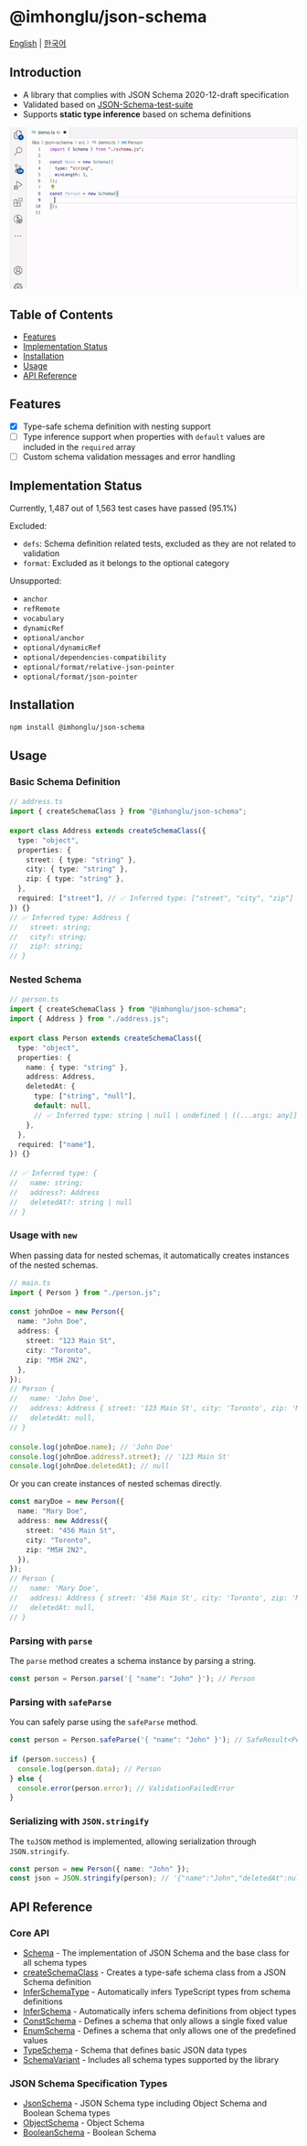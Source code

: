 # @imhonglu/json-schema

[English](./README.md) | [한국어](./README_KR.md)

## Introduction

- A library that complies with JSON Schema 2020-12-draft specification
- Validated based on [JSON-Schema-test-suite](https://github.com/json-schema-org/JSON-Schema-Test-Suite)
- Supports **static type inference** based on schema definitions

![demo-1](./assets/demo.gif)

## Table of Contents

- [Features](#features)
- [Implementation Status](#implementation-status)
- [Installation](#installation)
- [Usage](#usage)
- [API Reference](#api-reference)

## Features

- [x] Type-safe schema definition with nesting support
- [ ] Type inference support when properties with `default` values are included in the `required` array
- [ ] Custom schema validation messages and error handling

## Implementation Status

Currently, 1,487 out of 1,563 test cases have passed (95.1%)

Excluded:

- `defs`: Schema definition related tests, excluded as they are not related to validation
- `format`: Excluded as it belongs to the optional category

Unsupported:

- `anchor`
- `refRemote`
- `vocabulary`
- `dynamicRef`
- `optional/anchor`
- `optional/dynamicRef`
- `optional/dependencies-compatibility`
- `optional/format/relative-json-pointer`
- `optional/format/json-pointer`

## Installation

```bash
npm install @imhonglu/json-schema
```

## Usage

### Basic Schema Definition

```ts
// address.ts
import { createSchemaClass } from "@imhonglu/json-schema";

export class Address extends createSchemaClass({
  type: "object",
  properties: {
    street: { type: "string" },
    city: { type: "string" },
    zip: { type: "string" },
  },
  required: ["street"], // ✅ Inferred type: ["street", "city", "zip"]
}) {}
// ✅ Inferred type: Address {
//   street: string;
//   city?: string;
//   zip?: string;
// }
```

### Nested Schema

```ts
// person.ts
import { createSchemaClass } from "@imhonglu/json-schema";
import { Address } from "./address.js";

export class Person extends createSchemaClass({
  type: "object",
  properties: {
    name: { type: "string" },
    address: Address,
    deletedAt: {
      type: ["string", "null"],
      default: null,
      // ✅ Inferred type: string | null | undefined | ((...args: any[]) => string | null)
    },
  },
  required: ["name"],
}) {}

// ✅ Inferred type: {
//   name: string;
//   address?: Address
//   deletedAt?: string | null
// }
```

### Usage with `new`

When passing data for nested schemas, it automatically creates instances of the nested schemas.

```ts
// main.ts
import { Person } from "./person.js";

const johnDoe = new Person({
  name: "John Doe",
  address: {
    street: "123 Main St",
    city: "Toronto",
    zip: "M5H 2N2",
  },
});
// Person {
//   name: 'John Doe',
//   address: Address { street: '123 Main St', city: 'Toronto', zip: 'M5H 2N2' },
//   deletedAt: null,
// }

console.log(johnDoe.name); // 'John Doe'
console.log(johnDoe.address?.street); // '123 Main St'
console.log(johnDoe.deletedAt); // null
```

Or you can create instances of nested schemas directly.

```ts
const maryDoe = new Person({
  name: "Mary Doe",
  address: new Address({
    street: "456 Main St",
    city: "Toronto",
    zip: "M5H 2N2",
  }),
});
// Person {
//   name: 'Mary Doe',
//   address: Address { street: '456 Main St', city: 'Toronto', zip: 'M5H 2N2' },
//   deletedAt: null,
// }
```

### Parsing with `parse`

The `parse` method creates a schema instance by parsing a string.
```ts
const person = Person.parse('{ "name": "John" }'); // Person
```

### Parsing with `safeParse`

You can safely parse using the `safeParse` method.

```ts
const person = Person.safeParse('{ "name": "John" }'); // SafeResult<Person>

if (person.success) {
  console.log(person.data); // Person
} else {
  console.error(person.error); // ValidationFailedError
}
```

### Serializing with `JSON.stringify`

The `toJSON` method is implemented, allowing serialization through `JSON.stringify`.

```ts
const person = new Person({ name: "John" });
const json = JSON.stringify(person); // '{"name":"John","deletedAt":null}'
```

## API Reference

### Core API

- [Schema](./docs/json-schema.schema.md) - The implementation of JSON Schema and the base class for all schema types
- [createSchemaClass](./docs/json-schema.createschemaclass.md) - Creates a type-safe schema class from a JSON Schema definition
- [InferSchemaType](./docs/json-schema.inferschematype.md) - Automatically infers TypeScript types from schema definitions
- [InferSchema](./docs/json-schema.inferschema.md) - Automatically infers schema definitions from object types
- [ConstSchema](./docs/json-schema.constschema.md) - Defines a schema that only allows a single fixed value
- [EnumSchema](./docs/json-schema.enumschema.md) - Defines a schema that only allows one of the predefined values
- [TypeSchema](./docs/json-schema.typeschema.md) - Schema that defines basic JSON data types
- [SchemaVariant](./docs/json-schema.schemavariant.md) - Includes all schema types supported by the library

### JSON Schema Specification Types

- [JsonSchema](./docs/json-schema.jsonschema.md) - JSON Schema type including Object Schema and Boolean Schema types
- [ObjectSchema](./docs/json-schema.objectschema.md) - Object Schema
- [BooleanSchema](./docs/json-schema.booleanschema.md) - Boolean Schema
